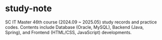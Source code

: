 # study-note
SC IT Master 46th course (2024.09 ~ 2025.05) study records and practice codes. Contents include Database (Oracle, MySQL), Backend (Java, Spring), and Frontend (HTML/CSS, JavaScript) developments.
